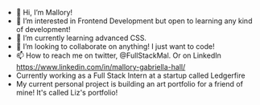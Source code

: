 - 👋 Hi, I’m Mallory!
- 👀 I’m interested in Frontend Development but open to learning any kind of development!
- 🌱 I’m currently learning advanced CSS.
- 💞️ I’m looking to collaborate on anything! I just want to code!
- 📫 How to reach me on twitter, @FullStackMal. Or on LinkedIn https://www.linkedin.com/in/mallory-gabriella-hall/
- Currently working as a Full Stack Intern at a startup called Ledgerfire
- My current personal project is building an art portfolio for a friend of mine! It's called Liz's portfolio!
